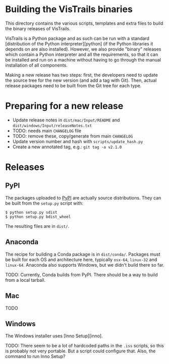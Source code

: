 # Building the VisTrails binaries

This directory contains the various scripts, templates and extra files to build
the binary releases of VisTrails.

VisTrails is a Python package and as such can be run with a standard
[distribution of the Python interpreter][python] (if the Python libraries it
depends on are also installed). However, we also provide "binary" releases
which contain a Python interpreter and all the requirements, so that it can be
installed and run on a machine without having to go through the manual
installation of all components.

Making a new release has two steps: first, the developers need to update the
source tree for the new version (and add a tag with Git). Then, actual release
packages need to be built from the Git tree for each type.

# Preparing for a new release

* Update release notes in `dist/mac/Input/README` and `dist/windows/Input/releaseNotes.txt`
 * TODO: needs main `CHANGELOG` file
 * TODO: remove these, copy/generate from main `CHANGELOG`
* Update version number and hash with `scripts/update_hash.py`
* Create a new annotated tag, e.g.: `git tag -a v2.1.0`

# Releases

## PyPI

The packages uploaded to [PyPI](pypi) are actually source distributions. They
can be built from the `setup.py`  script with:

    $ python setup.py sdist
    $ python setup.py bdist_wheel

The resulting files are in `dist/`.

## Anaconda

The recipe for building a Conda package is in `dist/conda/`. Packages must be
built for each OS and architecture here, typically `osx-64`, `linux-32` and
`linux-64`. Anaconda also supports Windows, but we didn't build there so far.

TODO: Currently, Conda builds from PyPI. There should be a way to build from a
local tarball.

## Mac

TODO

## Windows

The Windows installer uses [Inno Setup][inno].

TODO: There seem to be a lot of hardcoded paths in the `.iss` scripts, so this
is probably not very portable. But a script could configure that. Also, the
command to run Inno Setup?
